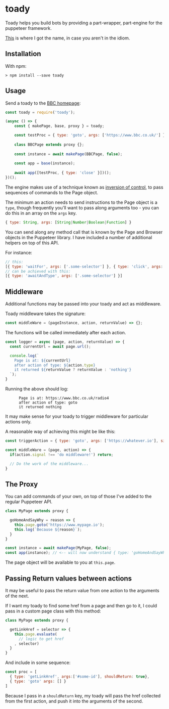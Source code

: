 # toady

Toady helps you build bots by providing a part-wrapper, part-engine for the puppeteer framework.

[This](https://en.wikipedia.org/wiki/Sycophancy) is where I got the name, in case you aren't in the idiom.


## Installation

With npm:

```shell 
> npm install --save toady
```

## Usage

Send a toady to the [BBC homepage](https://www.bbc.co.uk/):

```js
const toady = require('toady');

(async () => {
    const { makePage, base, proxy } = toady;

    const testProc = { type: 'goto', args: ['https://www.bbc.co.uk/'] };
    
    class BBCPage extends proxy {};
    
    const instance = await makePage(BBCPage, false);
    
    const app = base(instance);
    
    await app([testProc, { type: 'close' }])();
})();

```
The engine makes use of a technique known as [inversion of control](https://en.wikipedia.org/wiki/Inversion_of_control), to pass sequences of commands to the Page object.

The minimum an action needs to send instructions to the Page object is a `type`, though frequently you'll want to pass along arguments too - you can do this in an array on the `args` key.

```js
{ type: String, args: [String|Number|Boolean|Function] }
```

You can send along any method call that is known by the Page and Browser objects in the Puppeteer library. I have included a number of additional helpers on top of this API.

For instance: 
```js
// this:
[{ type: 'waitFor', args: ['.some-selector'] }, { type: 'click', args: ['.some-selector'] }]
// can be achieved with this:
[{ type: 'awaitAndType', args: ['.some-selector'] }]
```


## Middleware 

Additional functions may be passed into your toady and act as middleware.

Toady middleware takes the signature:

```js
const middleWare = (pageInstance, action, returnValue) => {};
```

The functions will be called immediately after each action.

```js
const logger = async (page, action, returnValue) => {
  const currentUrl = await page.url();

  console.log(`
    Page is at: ${currentUrl}
    after action of type: ${action.type}
    it returned ${returnValue ? returnValue : 'nothing'}
  `);
}
```

Running the above should log:

```shell
      Page is at: https://www.bbc.co.uk/radio4
      after action of type: goto
      it returned nothing

```

It may make sense for your toady to trigger middleware for particular actions only.

A reasonable way of achieving this might be like this:

```js
const triggerAction = { type: 'goto', args: ['https://whatever.io'], signal: 'do middleware!' }

const middleWare = (page, action) => {
  if(action.signal !== 'do middleware!') return;

  // Do the work of the middleware... 
}
```

## The Proxy

You can add commands of your own, on top of those I've added to the regular Puppeteer API.

```js
class MyPage extends proxy {

  goHomeAndSayWhy = reason => {
    this.page.goto('https://www.mypage.io');
    this.log(`Because ${reason}`);
  }
}

const instance = await makePage(MyPage, false);
const app(instance); // <-- will now understand { type: 'goHomeAndSayWhy', args: ["I'm tired"] }

```
The page object will be available to you at `this.page`.

## Passing Return values between actions 

It may be useful to pass the return value from one action to the arguments of the next.

If I want my toady to find some href from a page and then go to it, I could pass in a custom page class with this method:

```js
class MyPage extends proxy {

  getLinkHref = selector => {
    this.page.evaluate(
      // logic to get href
    , selector)
  }
}
```
And include in some sequence:
```js
const proc = [
  { type: 'getLinkHref', args:['#some-id'], shouldReturn: true},
  { type: 'goto' args: [] }  
] 
```
Because I pass in a `shouldReturn` key, my toady will pass the href collected from the first action, and push it into the arguments of the second.

